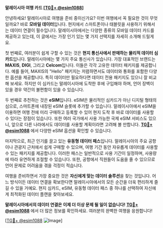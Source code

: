 **말레이시아 여행 카드 [[TG💪+ @esim1088](https://t.me/s/esim1088)]**

안녕하세요! 말레이시아로 여행을 준비 중이신가요? 이번 여행에서 꼭 필요한 것이 무엇일까요? 바로 **모바일 데이터**입니다. 현지에서 스마트폰이나 태블릿을 사용하기 위해서는 데이터 연결이 필수입니다. 말레이시아에서는 다양한 종류의 모바일 데이터 카드를 제공하고 있는데, 이 글에서는 가장 인기 있는 몇 가지 선택지를 자세히 소개해 드릴게요.

첫 번째로, 여러분이 쉽게 구할 수 있는 것은 **현지 통신사에서 판매하는 물리적 데이터 심카드**입니다. 말레이시아에는 몇 가지 주요 통신사가 있습니다. 가장 대표적인 브랜드는 **MAXIS**, **DIGI**, 그리고 **Celcom**입니다. 이들은 각각 고유한 데이터 패키지를 제공합니다. 예를 들어, MAXIS의 "Hello" 패키지는 저렴하면서도 데이터와 통화를 포함한 다양한 옵션을 제공합니다. 특히 데이터만 필요하다면 데이터 전용 패키지도 있으니 잘 비교해 보세요. 하지만 이 심카드는 말레이시아에 도착한 후에 구입해야 하며, 언어 장벽이 있을 경우 약간의 불편함이 있을 수 있습니다.

두 번째로 추천하는 것은 **eSIM**입니다. eSIM은 물리적인 심카드가 아닌 디지털 형태의 심으로, 스마트폰에 내장된 eSIM 슬롯에 추가할 수 있습니다. 말레이시아에서 eSIM을 이용하면 여행 전에 미리 구매하고 등록할 수 있어 현지 도착 후 바로 데이터를 사용할 수 있다는 장점이 있습니다. 또한 여러 국가에서 사용 가능한 국제 eSIM 서비스도 있으니, 앞으로 다른 나라에서도 데이터를 사용할 계획이라면 고려해 볼 만합니다. **[TG💪+ @esim1088](https://t.me/s/esim1088)** 에서 다양한 eSIM 옵션을 확인할 수 있습니다.

마지막으로, 최근 인기를 끌고 있는 **유동형 데이터 패스**입니다. 말레이시아의 주요 공항이나 관광지 근처에서 쉽게 구매할 수 있으며, 여행 기간 동안 자유롭게 데이터를 사용할 수 있는 패키지를 제공합니다. 이러한 패스는 일반적으로 사용 기간이 일정하며, 사용량에 따라 유연하게 조절할 수 있습니다. 또한, 공항에서 직원들이 도움을 줄 수 있으므로 언어 문제로 어려움을 겪을 걱정이 적습니다.

여행을 준비하면서 가장 중요한 것은 **자신에게 맞는 데이터 솔루션**을 찾는 것입니다. 어느 방식이든 데이터 연결을 확보한다면 말레이시아에서의 모든 순간을 더욱 편리하게 즐길 수 있을 거예요. 현지 심카드, eSIM, 유동형 데이터 패스 중 하나를 선택하여 자신에게 최적화된 데이터 플랜을 찾아보세요.

**말레이시아에서의 데이터 연결은 이제 더 이상 문제 될 일이 없습니다!** **[TG💪+ @esim1088](https://t.me/s/esim1088)** 에서 더 많은 정보를 확인하세요. 여러분의 완벽한 여행을 응원합니다!

[[TG💪+ @esim1088](https://t.me/s/esim1088) ![Image](https://i.postimg.cc/Y0z9fWf4/image.png)]